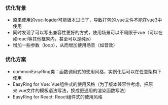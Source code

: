 ### 优化背景
- 原来使用的vue-loader可能版本过旧了，导致打包的.vue文件不能在vue3中使用
- 同时发现了可以写出兼容性更好的方式，使用场景可以不局限于vue（可以在如react等其他框架内，甚至可以是纯js）
- 增加一些参数（loop），从而增加使用场景（如音效）

### 优化方案
- commonEasyRing类：函数调用式的使用风格，实例化后可以在任意架构下使用
- EasyRing for Vue: Vue组件式的使用风格（为了版本兼容性考虑，把原来.vue文件的模板语法写法，换成更通用的渲染函数写法）
- EasyRing for React: React组件式的使用风格